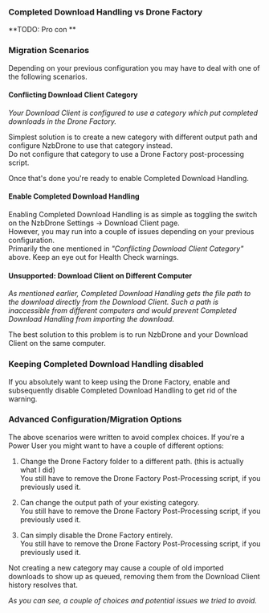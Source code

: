 ### Completed Download Handling vs Drone Factory ### 

**TODO: Pro con **

### Migration Scenarios ###

Depending on your previous configuration you may have to deal with one of the following scenarios.

#### Conflicting Download Client Category ####

_Your Download Client is configured to use a category which put completed downloads in the Drone Factory._

Simplest solution is to create a new category with different output path and configure NzbDrone to use that category instead.  
Do not configure that category to use a Drone Factory post-processing script.

Once that's done you're ready to enable Completed Download Handling.

#### Enable Completed Download Handling ####

Enabling Completed Download Handling is as simple as toggling the switch on the NzbDrone Settings -> Download Client page.  
However, you may run into a couple of issues depending on your previous configuration.  
Primarily the one mentioned in _"Conflicting Download Client Category"_ above. Keep an eye out for Health Check warnings.

#### Unsupported: Download Client on Different Computer ####

_As mentioned earlier, Completed Download Handling gets the file path to the download directly from the Download Client. Such a path is inaccessible from different computers and would prevent Completed Download Handling from importing the download._

The best solution to this problem is to run NzbDrone and your Download Client on the same computer.

### Keeping Completed Download Handling disabled ###

If you absolutely want to keep using the Drone Factory, enable and subsequently disable Completed Download Handling to get rid of the warning.  

### Advanced Configuration/Migration Options ###

The above scenarios were written to avoid complex choices. If you're a Power User you might want to have a couple of different options:

1. Change the Drone Factory folder to a different path. (this is actually what I did)  
   You still have to remove the Drone Factory Post-Processing script, if you previously used it.

2. Can change the output path of your existing category.  
   You still have to remove the Drone Factory Post-Processing script, if you previously used it.

3. Can simply disable the Drone Factory entirely.  
   You still have to remove the Drone Factory Post-Processing script, if you previously used it.

Not creating a new category may cause a couple of old imported downloads to show up as queued, removing them from the Download Client history resolves that.

_As you can see, a couple of choices and potential issues we tried to avoid._





















 